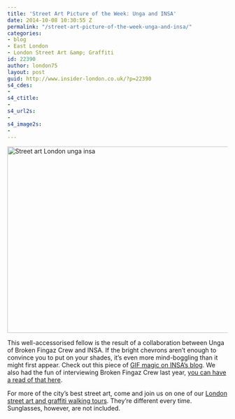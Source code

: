 ```yaml
---
title: 'Street Art Picture of the Week: Unga and INSA'
date: 2014-10-08 10:30:55 Z
permalink: "/street-art-picture-of-the-week-unga-and-insa/"
categories:
- blog
- East London
- London Street Art &amp; Graffiti
id: 22390
author: london75
layout: post
guid: http://www.insider-london.co.uk/?p=22390
s4_cdes:
- 
s4_ctitle:
- 
s4_url2s:
- 
s4_image2s:
- 
---
```


[<img class="aligncenter wp-image-22983 size-full" src="/wp-content/uploads/2014/09/Unga-Insa-street-art1.jpg" alt="Street art London unga insa " width="569" height="427" />](/wp-content/uploads/2014/09/Unga-Insa-street-art1.jpg)

This well-accessorised fellow is the result of a collaboration between Unga of Broken Fingaz Crew and INSA. If the bright chevrons aren&#8217;t enough to convince you to put on your shades, it&#8217;s even more mind-boggling than it might first appear. Check out this piece of <a href="http://www.insaland.com/blog/on-the-brain" target="_blank">GIF magic on INSA&#8217;s blog</a>. We also had the fun of interviewing Broken Fingaz Crew last year, <a href="%20http://www.insider-london.co.uk/2013/02/15/london-street-art-walking-tours-broken-fingaz-crew/" target="_blank">you can have a read of that here</a>.

For more of the city&#8217;s best street art, come and join us on one of our <a href="http://www.insider-london.co.uk/london-graffiti-artists-walking-tours/" target="_blank">London street art and graffiti walking tours</a>. They&#8217;re different every time. Sunglasses, however, are not included.